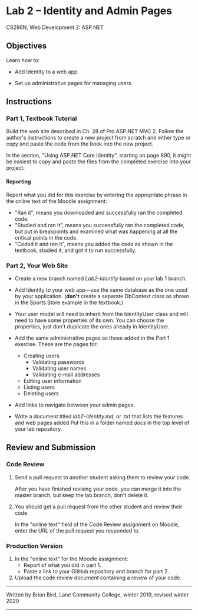# Lab 2 – Identity and Admin Pages

CS296N, Web Development 2: ASP.NET



## Objectives

Learn how to:

-   Add Identity to a web app.

-   Set up administrative pages for managing users.

## Instructions

### Part 1, Textbook Tutorial

Build the web site described in Ch. 28 of Pro ASP.NET MVC 2. Follow the author's instructions to create a new project from scratch and either type or copy and paste the code from the book into the new project. 

In the section, "Using ASP.NET Core Identity", starting on page 890, it might be easiest to copy and paste the files from the completed exercise into your project.

#### Reporting

Report what you did for this exercise by entering the appropriate phrase in the online text of the Moodle assignment:

- "Ran it", means you downloaded and successfully ran the completed code.
- "Studied and ran it", means you successfully ran the completed code, but put in breakpoints and examined what was happening at all the critical points in the code.
- "Coded it and ran it", means you added the code as shown in the textbook, studied it, and got it to run successfully.

### Part 2, Your Web Site

-   Create a new branch named *Lab2-Identity* based on your lab 1 branch.

-   Add Identity to your web app&mdash;use the same database as the one used by your application. (**don't** create a separate DbContext class as shown in the Sports Store example in the textbook.)

-   Your user model will need to inherit from the IdentityUser class and will need to have some properties of its own. You can choose the properties, just don't duplicate the ones already in IdentityUser.

-   Add the same administrative pages as those added in the Part 1 exercise. These are the pages for:

    -   Creating users
        -   Validating passwords
        -   Validating user names
        -   Validating e-mail addresses
    -   Editing user information
    -   Listing users
    -   Deleting users
    
- Add links to navigate between your admin pages. 

- Write a document titled *lab2-Identity.md*, or .txt that lists the features and web pages added Put this in a folder named *docs* in the top level of your lab repository.

  

## Review and Submission

### Code Review

1. Send a pull request to another student asking them to review your code. 

   After you have finished revising your code, you can merge it into the master branch, but keep the lab branch, don't delete it.

2. You should get a pull request from the other student and review their code.

   In the "online text" field of the Code Review assignment on Moodle, enter the URL of the pull request you responded to.

### Production Version

1.  In the "online text" for the Moodle assignment:
    - Report of what you did in part 1.
    - Paste a link to your GitHub repository and branch for part 2.
2.  Upload the code review document containing a review of your code.

  

------

Written by Brian Bird, Lane Community College, winter 2019, revised winter 2020

------

